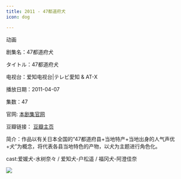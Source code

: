 ```yaml
---
title: 2011 - 47都道府犬
icon: dog

---
```

动画

剧集名：47都道府犬

タイトル：47都道府犬

电视台：爱知电视台|テレビ愛知 & AT-X

播放日期：2011-04-07

集数：47

官网: [本剧集官网](https://www.at-x.com/program/detail/17047)

豆瓣链接： [豆瓣主页](https://movie.douban.com/subject/6866837/)

简介：作品以有关日本全国的“47都道府县+当地特产+当地出身的人气声优+犬”为概念，将代表各县当地特色的产物，以犬为主题进行角色化。

cast:爱媛犬-水树奈々 / 爱知犬-户松遥 / 福冈犬-阿澄佳奈

![](https://listpic.tsgsanjiao.com/other/47ddfq.jpg)
